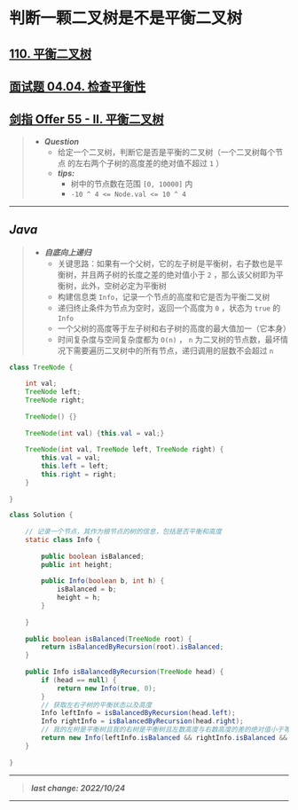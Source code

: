 # 判断一颗二叉树是不是平衡二叉树

## [110. 平衡二叉树](https://leetcode.cn/problems/balanced-binary-tree/)

## [面试题 04.04. 检查平衡性](https://leetcode.cn/problems/check-balance-lcci/)

## [剑指 Offer 55 - II. 平衡二叉树](https://leetcode.cn/problems/ping-heng-er-cha-shu-lcof/)

> - ***Question***
>   - 给定一个二叉树，判断它是否是平衡的二叉树（一个二叉树每个节点 的左右两个子树的高度差的绝对值不超过 `1` ）
>   - ***tips:***
>     - 树中的节点数在范围 `[0, 10000]` 内
>     - `-10 ^ 4 <= Node.val <= 10 ^ 4`

---

## *Java*

> - ***自底向上递归***
>   - 关键思路：如果有一个父树，它的左子树是平衡树，右子数也是平衡树，并且两子树的长度之差的绝对值小于 `2` ，那么该父树即为平衡树，此外，空树必定为平衡树
>   - 构建信息类 `Info`，记录一个节点的高度和它是否为平衡二叉树
>   - 递归终止条件为节点为空时，返回一个高度为 `0` ，状态为 `true` 的 `Info`
>   - 一个父树的高度等于左子树和右子树的高度的最大值加一（它本身）
>   - 时间复杂度与空间复杂度都为 `O(n)` ， `n` 为二叉树的节点数，最坏情况下需要遍历二叉树中的所有节点，递归调用的层数不会超过 `n`

```java
class TreeNode {
    
    int val;
    TreeNode left;
    TreeNode right;
    
    TreeNode() {}
    
    TreeNode(int val) {this.val = val;}
    
    TreeNode(int val, TreeNode left, TreeNode right) {
        this.val = val;
        this.left = left;
        this.right = right;
    }
    
}

class Solution {
    
    // 记录一个节点，其作为根节点的树的信息，包括是否平衡和高度
    static class Info {
        
        public boolean isBalanced;
        public int height;
        
        public Info(boolean b, int h) {
            isBalanced = b;
            height = h;
        }
        
    }
    
    public boolean isBalanced(TreeNode root) {
        return isBalancedByRecursion(root).isBalanced;
    }
    
    public Info isBalancedByRecursion(TreeNode head) {
        if (head == null) {
            return new Info(true, 0);
        }
        // 获取左右子树的平衡状态以及高度
        Info leftInfo = isBalancedByRecursion(head.left);
        Info rightInfo = isBalancedByRecursion(head.right);
        // 我的左树是平衡树且我的右树是平衡树且左数高度与右数高度的差的绝对值小于等于1，就认为我是平衡树，我的高度等于我子树的最大高度加上我自己1
        return new Info(leftInfo.isBalanced && rightInfo.isBalanced && Math.abs(leftInfo.height - rightInfo.height) < 2, Math.max(leftInfo.height, rightInfo.height) + 1);
    }
    
}
```

---

> ***last change: 2022/10/24***

---
